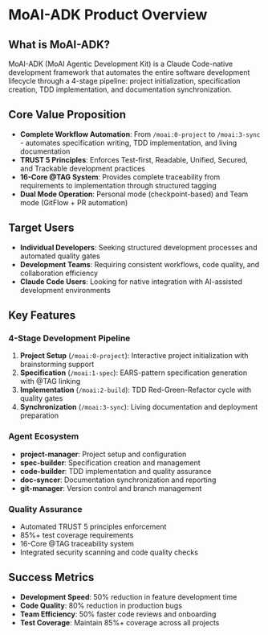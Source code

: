 # MoAI-ADK Product Overview

## What is MoAI-ADK?

MoAI-ADK (MoAI Agentic Development Kit) is a Claude Code-native development framework that automates the entire software development lifecycle through a 4-stage pipeline: project initialization, specification creation, TDD implementation, and documentation synchronization.

## Core Value Proposition

- **Complete Workflow Automation**: From `/moai:0-project` to `/moai:3-sync` - automates specification writing, TDD implementation, and living documentation
- **TRUST 5 Principles**: Enforces Test-first, Readable, Unified, Secured, and Trackable development practices
- **16-Core @TAG System**: Provides complete traceability from requirements to implementation through structured tagging
- **Dual Mode Operation**: Personal mode (checkpoint-based) and Team mode (GitFlow + PR automation)

## Target Users

- **Individual Developers**: Seeking structured development processes and automated quality gates
- **Development Teams**: Requiring consistent workflows, code quality, and collaboration efficiency
- **Claude Code Users**: Looking for native integration with AI-assisted development environments

## Key Features

### 4-Stage Development Pipeline
1. **Project Setup** (`/moai:0-project`): Interactive project initialization with brainstorming support
2. **Specification** (`/moai:1-spec`): EARS-pattern specification generation with @TAG linking
3. **Implementation** (`/moai:2-build`): TDD Red-Green-Refactor cycle with quality gates
4. **Synchronization** (`/moai:3-sync`): Living documentation and deployment preparation

### Agent Ecosystem
- **project-manager**: Project setup and configuration
- **spec-builder**: Specification creation and management
- **code-builder**: TDD implementation and quality assurance
- **doc-syncer**: Documentation synchronization and reporting
- **git-manager**: Version control and branch management

### Quality Assurance
- Automated TRUST 5 principles enforcement
- 85%+ test coverage requirements
- 16-Core @TAG traceability system
- Integrated security scanning and code quality checks

## Success Metrics

- **Development Speed**: 50% reduction in feature development time
- **Code Quality**: 80% reduction in production bugs
- **Team Efficiency**: 50% faster code reviews and onboarding
- **Test Coverage**: Maintain 85%+ coverage across all projects